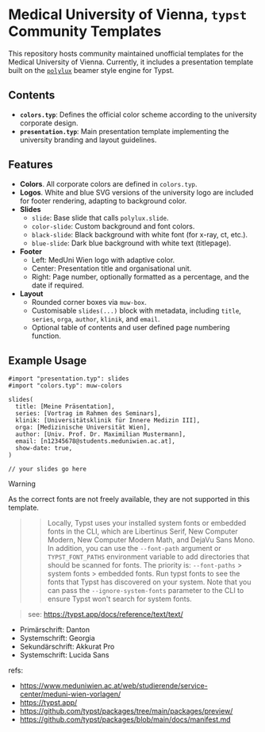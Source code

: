 # Medical University of Vienna, `typst` Community Templates

This repository hosts community maintained unofficial templates for the Medical University of Vienna. Currently, it includes a presentation template built on the [`polylux`](https://typst.app/universe/package/polylux/) beamer style engine for Typst.

## Contents

* **`colors.typ`**: Defines the official color scheme according to the university corporate design.
* **`presentation.typ`**: Main presentation template implementing the university branding and layout guidelines.

## Features

* **Colors**. All corporate colors are defined in `colors.typ`.
* **Logos**. White and blue SVG versions of the university logo are included for footer rendering, adapting to background color.
* **Slides**  
  * `slide`: Base slide that calls `polylux.slide`.  
  * `color-slide`: Custom background and font colors.  
  * `black-slide`: Black background with white font (for x-ray, ct, etc.).  
  * `blue-slide`: Dark blue background with white text (titlepage).  
* **Footer**  
  * Left: MedUni Wien logo with adaptive color.  
  * Center: Presentation title and organisational unit.  
  * Right: Page number, optionally formatted as a percentage, and the date if required.  
* **Layout**  
  * Rounded corner boxes via `muw-box`.  
  * Customisable `slides(...)` block with metadata, including `title`, `series`, `orga`, `author`, `klinik`, and `email`.  
  * Optional table of contents and user defined page numbering function.  

## Example Usage

```typst
#import "presentation.typ": slides
#import "colors.typ": muw-colors

slides(
  title: [Meine Präsentation],
  series: [Vortrag im Rahmen des Seminars],
  klinik: [Universitätsklinik für Innere Medizin III],
  orga: [Medizinische Universität Wien],
  author: [Univ. Prof. Dr. Maximilian Mustermann],
  email: [n12345678@students.meduniwien.ac.at],
  show-date: true,
)

// your slides go here
```

> [!WARNING]
>
> As the correct fonts are not freely available, they are not supported in this template.
>
>>> Locally, Typst uses your installed system fonts or embedded fonts in the CLI, which are Libertinus Serif, New Computer Modern,
>>> New Computer Modern Math, and DejaVu Sans Mono. In addition, you can use the `--font-path` argument or `TYPST_FONT_PATHS` environment
>>> variable to add directories that should be scanned for fonts. The priority is: `--font-paths` > system fonts > embedded fonts.
>>> Run typst fonts to see the fonts that Typst has discovered on your system. Note that you can pass the `--ignore-system-fonts` parameter
>>> to the CLI to ensure Typst won't search for system fonts.
>
>> see: https://typst.app/docs/reference/text/text/
>
>
> - Primärschrift: Danton
> - Systemschrift: Georgia
> - Sekundärschrift: Akkurat Pro
> - Systemschrift: Lucida Sans
>



refs:
- https://www.meduniwien.ac.at/web/studierende/service-center/meduni-wien-vorlagen/
- https://typst.app/
- https://github.com/typst/packages/tree/main/packages/preview/
- https://github.com/typst/packages/blob/main/docs/manifest.md




